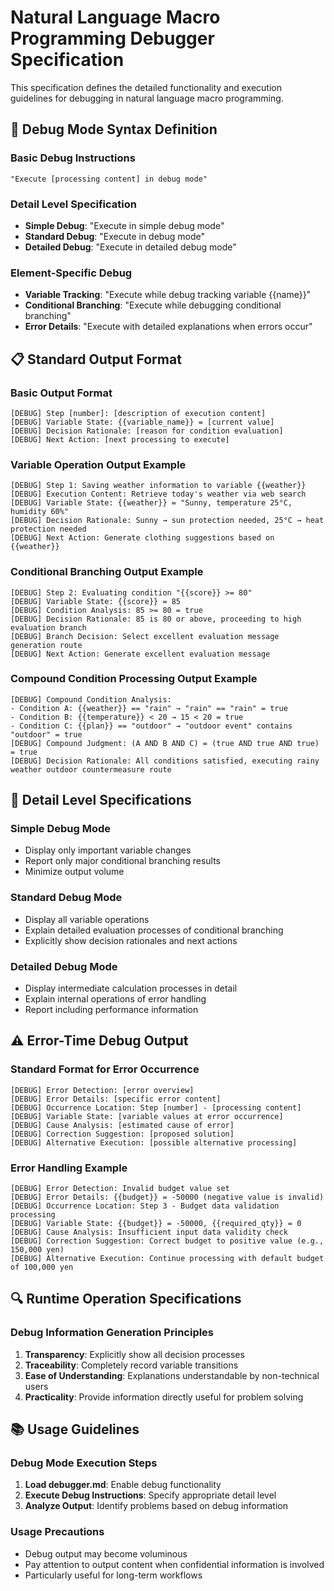 # Natural Language Macro Programming Debugger Specification

This specification defines the detailed functionality and execution guidelines for debugging in natural language macro programming.

## 🔧 Debug Mode Syntax Definition

### Basic Debug Instructions
```
"Execute [processing content] in debug mode"
```

### Detail Level Specification
- **Simple Debug**: "Execute in simple debug mode"
- **Standard Debug**: "Execute in debug mode"
- **Detailed Debug**: "Execute in detailed debug mode"

### Element-Specific Debug
- **Variable Tracking**: "Execute while debug tracking variable {{name}}"
- **Conditional Branching**: "Execute while debugging conditional branching"
- **Error Details**: "Execute with detailed explanations when errors occur"

## 📋 Standard Output Format

### Basic Output Format
```
[DEBUG] Step [number]: [description of execution content]
[DEBUG] Variable State: {{variable_name}} = [current value]
[DEBUG] Decision Rationale: [reason for condition evaluation]
[DEBUG] Next Action: [next processing to execute]
```

### Variable Operation Output Example
```
[DEBUG] Step 1: Saving weather information to variable {{weather}}
[DEBUG] Execution Content: Retrieve today's weather via web search
[DEBUG] Variable State: {{weather}} = "Sunny, temperature 25°C, humidity 60%"
[DEBUG] Decision Rationale: Sunny → sun protection needed, 25°C → heat protection needed
[DEBUG] Next Action: Generate clothing suggestions based on {{weather}}
```

### Conditional Branching Output Example
```
[DEBUG] Step 2: Evaluating condition "{{score}} >= 80"
[DEBUG] Variable State: {{score}} = 85
[DEBUG] Condition Analysis: 85 >= 80 = true
[DEBUG] Decision Rationale: 85 is 80 or above, proceeding to high evaluation branch
[DEBUG] Branch Decision: Select excellent evaluation message generation route
[DEBUG] Next Action: Generate excellent evaluation message
```

### Compound Condition Processing Output Example
```
[DEBUG] Compound Condition Analysis:
- Condition A: {{weather}} == "rain" → "rain" == "rain" = true
- Condition B: {{temperature}} < 20 → 15 < 20 = true
- Condition C: {{plan}} == "outdoor" → "outdoor event" contains "outdoor" = true
[DEBUG] Compound Judgment: (A AND B AND C) = (true AND true AND true) = true
[DEBUG] Decision Rationale: All conditions satisfied, executing rainy weather outdoor countermeasure route
```

## 🎯 Detail Level Specifications

### Simple Debug Mode
- Display only important variable changes
- Report only major conditional branching results
- Minimize output volume

### Standard Debug Mode  
- Display all variable operations
- Explain detailed evaluation processes of conditional branching
- Explicitly show decision rationales and next actions

### Detailed Debug Mode
- Display intermediate calculation processes in detail
- Explain internal operations of error handling
- Report including performance information

## ⚠️ Error-Time Debug Output

### Standard Format for Error Occurrence
```
[DEBUG] Error Detection: [error overview]
[DEBUG] Error Details: [specific error content]
[DEBUG] Occurrence Location: Step [number] - [processing content]
[DEBUG] Variable State: [variable values at error occurrence]
[DEBUG] Cause Analysis: [estimated cause of error]
[DEBUG] Correction Suggestion: [proposed solution]
[DEBUG] Alternative Execution: [possible alternative processing]
```

### Error Handling Example
```
[DEBUG] Error Detection: Invalid budget value set
[DEBUG] Error Details: {{budget}} = -50000 (negative value is invalid)
[DEBUG] Occurrence Location: Step 3 - Budget data validation processing
[DEBUG] Variable State: {{budget}} = -50000, {{required_qty}} = 0
[DEBUG] Cause Analysis: Insufficient input data validity check
[DEBUG] Correction Suggestion: Correct budget to positive value (e.g., 150,000 yen)
[DEBUG] Alternative Execution: Continue processing with default budget of 100,000 yen
```

## 🔍 Runtime Operation Specifications

### Debug Information Generation Principles
1. **Transparency**: Explicitly show all decision processes
2. **Traceability**: Completely record variable transitions
3. **Ease of Understanding**: Explanations understandable by non-technical users
4. **Practicality**: Provide information directly useful for problem solving

## 📚 Usage Guidelines

### Debug Mode Execution Steps
1. **Load debugger.md**: Enable debug functionality
2. **Execute Debug Instructions**: Specify appropriate detail level
3. **Analyze Output**: Identify problems based on debug information

### Usage Precautions
- Debug output may become voluminous
- Pay attention to output content when confidential information is involved
- Particularly useful for long-term workflows